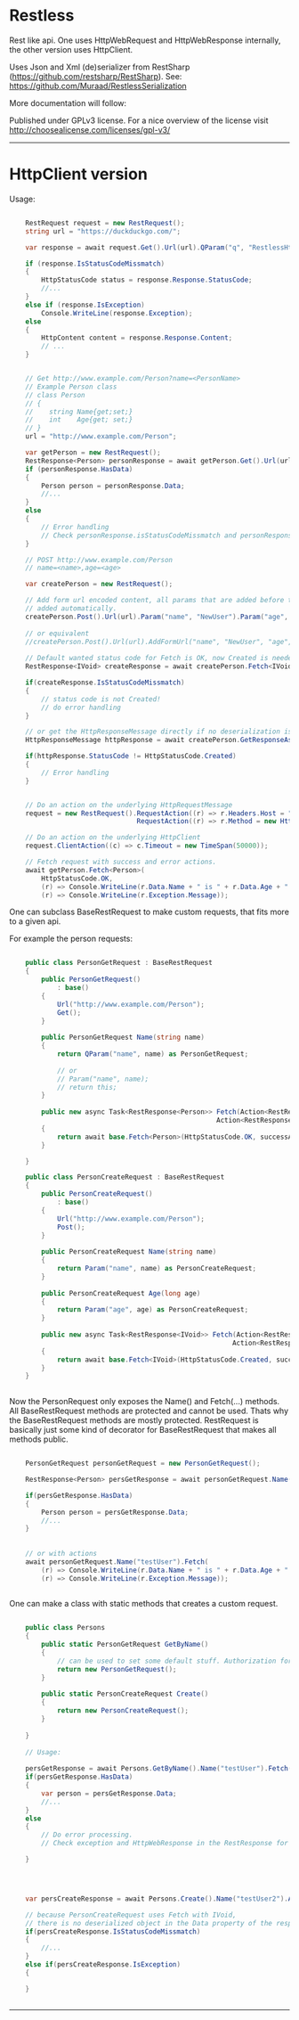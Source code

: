 Restless
========

Rest like api.
One uses HttpWebRequest and HttpWebResponse internally, the other version uses HttpClient.


Uses Json and Xml (de)serializer from RestSharp (https://github.com/restsharp/RestSharp).
See: https://github.com/Muraad/RestlessSerialization

More documentation will follow:

Published under GPLv3 license. 
For a nice overview of the license visit http://choosealicense.com/licenses/gpl-v3/

----------------------------------------------------

HttpClient version 
=======

Usage:

```c#

    RestRequest request = new RestRequest();
    string url = "https://duckduckgo.com/";

    var response = await request.Get().Url(url).QParam("q", "RestlessHttpClient").Fetch<IVoid>();

    if (response.IsStatusCodeMissmatch)
    {
        HttpStatusCode status = response.Response.StatusCode;
        //...
    }
    else if (response.IsException)
        Console.WriteLine(response.Exception);
    else
    {
        HttpContent content = response.Response.Content;
        // ...
    }


    // Get http://www.example.com/Person?name=<PersonName> 
    // Example Person class 
    // class Person
    // {
    //    string Name{get;set;}
    //    int    Age{get; set;}
    // }
    url = "http://www.example.com/Person";

    var getPerson = new RestRequest();
    RestResponse<Person> personResponse = await getPerson.Get().Url(url).QParam("name", "TestUser").Fetch<Person>();
    if (personResponse.HasData)
    {
        Person person = personResponse.Data;
        //...
    }
    else
    {
        // Error handling
        // Check personResponse.isStatusCodeMissmatch and personResponse.isException
    }

    // POST http://www.example.com/Person
    // name=<name>,age=<age>

    var createPerson = new RestRequest();

    // Add form url encoded content, all params that are added before the AddFormUrl call will be
    // added automatically. 
    createPerson.Post().Url(url).Param("name", "NewUser").Param("age", 99).AddFormUrl();  
    
    // or equivalent
    //createPerson.Post().Url(url).AddFormUrl("name", "NewUser", "age", 99.ToString());        
    
    // Default wanted status code for Fetch is OK, now Created is needed to indicate success.
    RestResponse<IVoid> createResponse = await createPerson.Fetch<IVoid>(HttpStatusCode.Created);

    if(createResponse.IsStatusCodeMissmatch)
    {
        // status code is not Created!
        // do error handling
    }

    // or get the HttpResponseMessage directly if no deserialization is needed.
    HttpResponseMessage httpResponse = await createPerson.GetResponseAsync();

    if(httpResponse.StatusCode != HttpStatusCode.Created)
    {
        // Error handling
    }


    // Do an action on the underlying HttpRequestMessage
    request = new RestRequest().RequestAction((r) => r.Headers.Host = "http://www.test.com").
                                RequestAction((r) => r.Method = new HttpMethod("GET"));

    // Do an action on the underlying HttpClient
    request.ClientAction((c) => c.Timeout = new TimeSpan(50000));

    // Fetch request with success and error actions.
    await getPerson.Fetch<Person>(
        HttpStatusCode.OK, 
        (r) => Console.WriteLine(r.Data.Name + " is " + r.Data.Age + " years old."), 
        (r) => Console.WriteLine(r.Exception.Message));

```


One can subclass BaseRestRequest to make custom requests, that fits more to a given api.

For example the person requests:

```c#

    public class PersonGetRequest : BaseRestRequest
    {
        public PersonGetRequest() 
            : base()
        {
            Url("http://www.example.com/Person");
            Get();
        }
    
        public PersonGetRequest Name(string name)
        {
            return QParam("name", name) as PersonGetRequest;
        
            // or
            // Param("name", name);
            // return this;
        }
    
        public new async Task<RestResponse<Person>> Fetch(Action<RestResponse<Person>> successAction = null,
                                                    Action<RestResponse<Person>> errorAction = null)
        {
            return await base.Fetch<Person>(HttpStatusCode.OK, successAction, errorAction);
        }

    }

    public class PersonCreateRequest : BaseRestRequest
    {
        public PersonCreateRequest() 
            : base()
        {
            Url("http://www.example.com/Person");
            Post();
        }
    
        public PersonCreateRequest Name(string name)
        {
            return Param("name", name) as PersonCreateRequest;
        }
    
        public PersonCreateRequest Age(long age)
        {
            return Param("age", age) as PersonCreateRequest;
        }
    
        public new async Task<RestResponse<IVoid>> Fetch(Action<RestResponse<IVoid>> successAction = null,
                                                        Action<RestResponse<IVoid>> errorAction = null)
        {
            return await base.Fetch<IVoid>(HttpStatusCode.Created, successAction, errorAction);
        }    
    }
    
```


Now the PersonRequest only exposes the Name() and Fetch(...) methods. 
All BaseRestRequest methods are protected and cannot be used.
Thats why the BaseRestRequest methods are mostly protected.
RestRequest is basically just some kind of decorator for BaseRestRequest that makes all methods public.

```c#

    PersonGetRequest personGetRequest = new PersonGetRequest();

    RestResponse<Person> persGetResponse = await personGetRequest.Name("testUser").Fetch();

    if(persGetResponse.HasData)
    {
        Person person = persGetResponse.Data;
        //...
    }
    
    
    // or with actions
    await personGetRequest.Name("testUser").Fetch(
        (r) => Console.WriteLine(r.Data.Name + " is " + r.Data.Age + " years old."),
        (r) => Console.WriteLine(r.Exception.Message));
 
```


One can make a class with static methods that creates a custom request.

```c#

    public class Persons
    {
        public static PersonGetRequest GetByName()
        {
            // can be used to set some default stuff. Authorization for example.
            return new PersonGetRequest();
        }
    
        public static PersonCreateRequest Create()
        {
            return new PersonCreateRequest();
        }
    
    }
        
    // Usage:
    
    persGetResponse = await Persons.GetByName().Name("testUser").Fetch();
    if(persGetResponse.HasData)
    {
        var person = persGetResponse.Data;
        //...
    }
    else
    {
        // Do error processing. 
        // Check exception and HttpWebResponse in the RestResponse for example..

    }




    var persCreateResponse = await Persons.Create().Name("testUser2").Age(42).Fetch();

    // because PersonCreateRequest uses Fetch with IVoid,
    // there is no deserialized object in the Data property of the response.
    if(persCreateResponse.IsStatusCodeMissmatch)
    {
        //...
    }
    else if(persCreateResponse.IsException)
    {

    }
    

```

-----------------------------------------------------


    
